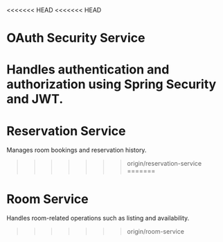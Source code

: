 <<<<<<< HEAD
<<<<<<< HEAD
# OAuth Security Service

Handles authentication and authorization using Spring Security and JWT.
=======
# Reservation Service

Manages room bookings and reservation history.
>>>>>>> origin/reservation-service
=======
# Room Service

Handles room-related operations such as listing and availability.
>>>>>>> origin/room-service
